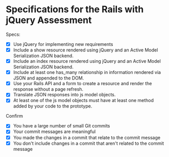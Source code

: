 # Specifications for the Rails with jQuery Assessment
<!--
-Need some security in js so that users can only edit their own workouts
-- add some attributes to spice up
- Maybe i want workout and index show to only show up via jquery?
Or maybe i just need to standardize the formatting?
-- fix workout edit -- cannot add exercise?
-->




<!-- updates from checklist
- [] Makes use of ES6+ features as much as possible (e.g arrow functions, let & const, Class, constructor functions)
- [] Must Translate JSON responses into JS model Objects (please provide an example including Object names, line numbers)
- [] Must use constructor functions, or ES6 class along prototype functions for modeling data.(please provide an example including Object names, line numbers)
- [] Must render a list of items from a resource in JS app using a fetch request to an index route on the Rails API. 9 (please provide an example including Model/Object names, function names, line numbers, file names)
- [] Must render a form for creating a resource that submits dynamically to the Rails API then renders the resource on the page without a page refresh. (please provide an example including Model/Object names, function names, line numbers, file names)
- [] application is pretty dry-->


Specs:
- [x] Use jQuery for implementing new requirements
- [x] Include a show resource rendered using jQuery and an Active Model Serialization JSON backend.
- [x] Include an index resource rendered using jQuery and an Active Model Serialization JSON backend.
- [x] Include at least one has_many relationship in information rendered via JSON and appended to the DOM.
- [x] Use your Rails API and a form to create a resource and render the response without a page refresh.
- [x] Translate JSON responses into js model objects.
- [x] At least one of the js model objects must have at least one method added by your code to the prototype.

Confirm
- [x] You have a large number of small Git commits
- [x] Your commit messages are meaningful
- [x] You made the changes in a commit that relate to the commit message
- [x] You don't include changes in a commit that aren't related to the commit message
